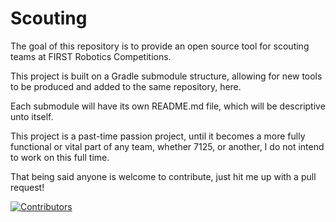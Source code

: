 # Scouting

The goal of this repository is to provide an open source tool for scouting teams at FIRST Robotics Competitions.

This project is built on a Gradle submodule structure, allowing for new tools to be produced and
added to the same repository, here.

Each submodule will have its own README.md file, which will be descriptive unto itself.

This project is a past-time passion project, until it becomes a more fully functional or vital part of any team,
whether 7125, or another, I do not intend to work on this full time.

That being said anyone is welcome to contribute, just hit me up with a pull request!

[![Contributors](https://contrib.rocks/image?repo=Tigerbotics7125/Scouting)](https://github.com/Tigerbotics7125/Scouting/graphs/contributors)